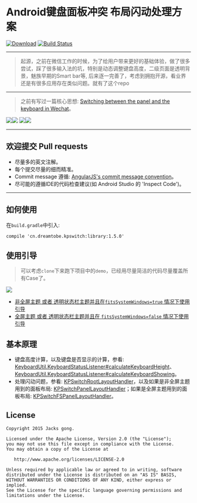 # Android键盘面板冲突 布局闪动处理方案

[![Download][bintray_svg]][bintray_link]
[![Build Status][build_status_svg]][build_status_link]

---

> 起源，之前在微信工作的时候，为了给用户带来更好的基础体验，做了很多尝试，踩了很多输入法的坑，特别是动态调整键盘高度，二级页面是透明背景，魅族早期的Smart bar等, 后来逐一完善了，考虑到拥抱开源，看业界还是有很多应用存在类似问题。就有了这个repo

---

> 之前有写过一篇核心思想: [Switching between the panel and the keyboard in Wechat](http://blog.dreamtobe.cn/2015/02/07/Switching-between-the-panel-and-the-keyboard/)。

![][non-fullscreen_resolved_gif]![][fullscreen_resolved_gif]
![][adjust_resolved_gif]![][adjust_unresolved_gif]


---

## 欢迎提交 Pull requests

- 尽量多的英文注解。
- 每个提交尽量的细而精准。
- Commit message 遵循: [AngularJS's commit message convention](https://github.com/angular/angular.js/blob/master/CONTRIBUTING.md#-git-commit-guidelines)。
- 尽可能的遵循IDE的代码检查建议(如 Android Studio 的 'Inspect Code')。

---

## 如何使用

在`build.gradle`中引入:

```
compile 'cn.dreamtobe.kpswitch:library:1.5.0'
```

## 使用引导

> 可以考虑`clone`下来跑下项目中的`demo`，已经用尽量简洁的代码尽量覆盖所有Case了。

![](https://raw.githubusercontent.com/Jacksgong/JKeybordPanelSwitch/master/art/demo_snapshot.jpg)

- [非全屏主题 或者 透明状态栏主题并且在`fitsSystemWindows=true` 情况下使用引导](https://github.com/Jacksgong/JKeyboardPanelSwitch/blob/master/NON-FULLSCREEN_TUTORIAL.md)
- [全屏主题 或者 透明状态栏主题并且在 `fitsSystemWindows=false` 情况下使用引导](https://github.com/Jacksgong/JKeyboardPanelSwitch/blob/master/FULLSCREEN_TUTORIAL.md)

## 基本原理

- 键盘高度计算，以及键盘是否显示的计算，参看: [KeyboardUtil.KeyboardStatusListener#calculateKeyboardHeight][KeyboardUtil_calculateKeyboardHeight_link]、[KeyboardUtil.KeyboardStatusListener#calculateKeyboardShowing][KeyboardUtil_calculateKeyboardShowing_link]。
- 处理闪动问题，参看: [KPSwitchRootLayoutHandler][KPSwitchRootLayoutHandler_link]，以及如果是非全屏主题用到的面板布局: [KPSwitchPanelLayoutHandler][KPSwitchPanelLayoutHandler_link]；如果是全屏主题用到的面板布局: [KPSwitchFSPanelLayoutHandler][KPSwitchFSPanelLayoutHandler_link]。


## License

```
Copyright 2015 Jacks gong.

Licensed under the Apache License, Version 2.0 (the "License");
you may not use this file except in compliance with the License.
You may obtain a copy of the License at

   http://www.apache.org/licenses/LICENSE-2.0

Unless required by applicable law or agreed to in writing, software
distributed under the License is distributed on an "AS IS" BASIS,
WITHOUT WARRANTIES OR CONDITIONS OF ANY KIND, either express or implied.
See the License for the specific language governing permissions and
limitations under the License.
```
[bintray_link]: https://bintray.com/jacksgong/maven/JKeyboardPanelSwitch/_latestVersion
[bintray_svg]: https://api.bintray.com/packages/jacksgong/maven/JKeyboardPanelSwitch/images/download.svg
[fullscreen_resolved_gif]: https://raw.githubusercontent.com/Jacksgong/JKeybordPanelSwitch/master/art/fullscreen_resolved.gif
[non-fullscreen_resolved_gif]: https://raw.githubusercontent.com/Jacksgong/JKeybordPanelSwitch/master/art/non-fullscreen_resolved.gif
[adjust_resolved_gif]: https://raw.githubusercontent.com/Jacksgong/JKeybordPanelSwitch/master/art/adjust_resolved.gif
[adjust_unresolved_gif]: https://raw.githubusercontent.com/Jacksgong/JKeybordPanelSwitch/master/art/adjust_unresolved.gif
[build_status_svg]: https://travis-ci.org/Jacksgong/JKeyboardPanelSwitch.svg?branch=master
[build_status_link]: https://travis-ci.org/Jacksgong/JKeyboardPanelSwitch
[KeyboardUtil_calculateKeyboardHeight_link]: https://github.com/Jacksgong/JKeyboardPanelSwitch/blob/master/library/src/main/java/cn/dreamtobe/kpswitch/util/KeyboardUtil.java#L214
[KeyboardUtil_calculateKeyboardShowing_link]: https://github.com/Jacksgong/JKeyboardPanelSwitch/blob/master/library/src/main/java/cn/dreamtobe/kpswitch/util/KeyboardUtil.java#L266
[KPSwitchRootLayoutHandler_link]: https://github.com/Jacksgong/JKeyboardPanelSwitch/blob/master/library/src/main/java/cn/dreamtobe/kpswitch/handler/KPSwitchRootLayoutHandler.java
[KPSwitchPanelLayoutHandler_link]: https://github.com/Jacksgong/JKeyboardPanelSwitch/blob/master/library/src/main/java/cn/dreamtobe/kpswitch/handler/KPSwitchPanelLayoutHandler.java
[KPSwitchFSPanelLayoutHandler_link]: https://github.com/Jacksgong/JKeyboardPanelSwitch/blob/master/library/src/main/java/cn/dreamtobe/kpswitch/handler/KPSwitchFSPanelLayoutHandler.java
